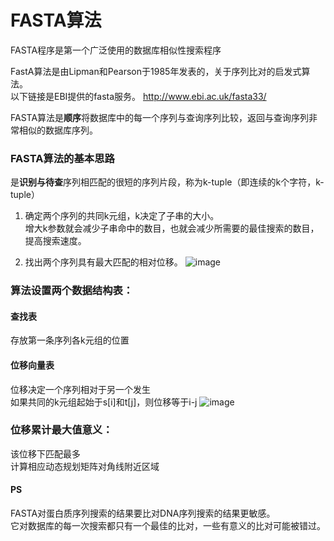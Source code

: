 # FASTA算法

FASTA程序是第一个广泛使用的数据库相似性搜索程序

FastA算法是由Lipman和Pearson于1985年发表的，关于序列比对的启发式算法。
<br/>以下链接是EBI提供的fasta服务。
http://www.ebi.ac.uk/fasta33/ 


FASTA算法是**顺序**将数据库中的每一个序列与查询序列比较，返回与查询序列非常相似的数据库序列。

### FASTA算法的基本思路

是**识别与待查**序列相匹配的很短的序列片段，称为k-tuple（即连续的k个字符，k-tuple）

1. 确定两个序列的共同k元组，k决定了子串的大小。
<br/>增大k参数就会减少子串命中的数目，也就会减少所需要的最佳搜索的数目，提高搜索速度。

2. 找出两个序列具有最大匹配的相对位移。
![image](http://note.youdao.com/favicon.ico)

### 算法设置两个数据结构表：

#### 查找表

存放第一条序列各k元组的位置

#### 位移向量表

位移决定一个序列相对于另一个发生
<br/>如果共同的k元组起始于s[i]和t[j]，则位移等于i-j
![image](http://note.youdao.com/favicon.ico)

### 位移累计最大值意义：
该位移下匹配最多
<br/>计算相应动态规划矩阵对角线附近区域

#### PS
FASTA对蛋白质序列搜索的结果要比对DNA序列搜索的结果更敏感。
<br/>它对数据库的每一次搜索都只有一个最佳的比对，一些有意义的比对可能被错过。